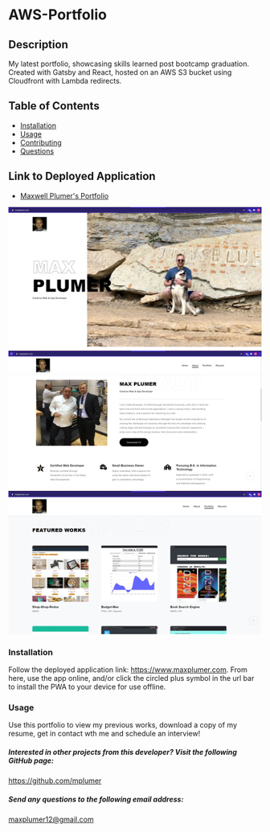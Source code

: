 # AWS-Portfolio

## Description 
My latest portfolio, showcasing skills learned post bootcamp graduation. Created with Gatsby and React, hosted on an AWS S3 bucket using Cloudfront with Lambda redirects.

## Table of Contents
* [Installation](#installation) 
* [Usage](#usage) 
* [Contributing](#contributing)
* [Questions](#questions)

## Link to Deployed Application
* [Maxwell Plumer's Portfolio](https://www.maxplumer.com)

![Screenshot](src/assets/images/Portfolio-Screenshot1.jpg)
![Screenshot](src/assets/images/Portfolio-Screenshot2.jpg)
![Screenshot](src/assets/images/Portfolio-Screenshot3.jpg)

### Installation
Follow the deployed application link: https://www.maxplumer.com. From here, use the app online, and/or click the circled plus symbol in the url bar to install the PWA to your device for use offline.

### Usage
Use this portfolio to view my previous works, download a copy of my resume, get in contact wth me and schedule an interview! 

##### Interested in other projects from this developer? Visit the following GitHub page:
https://github.com/mplumer
    
##### Send any questions to the following email address:
maxplumer12@gmail.com
